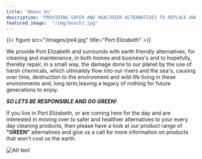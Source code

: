 ```yaml
---
title: "About Us"
description: "PROVIDING SAFER AND HEALTHIER ALTERNATIVES TO REPLACE HARSH CHEMICALS USED IN CLEANING AND MAINTENANCE"
featured_image:  "/img/beach1.jpg"
---
```

{{< figure src="/images/pe4.jpg" title="Port Elizabeth" >}}

We provide Port Elizabeth and surrounds with  earth friendly alternatives, for cleaning and maintenance, in both homes and business's and to hopefully, thereby repair, in a small way, the damage done to our planet by the use of harsh chemicals, which ultimately flow into our rivers and the sea's, causing over time, destruction to the environment and wild life living in these environments and, long term,leaving a legacy of nothing for future generations to enjoy.

***SO LETS BE RESPONSIBLE AND GO GREEN!*** 

If you live in Port Elizabeth, or are coming here for the day and are interested in moving over to safer and healthier alternatives to your every day cleaning products, then please have a look at our product range of **"GREEN"** alternatives and give us a call for more information on products that won't cost us the earth.

![Alt text](/images/pe3.jpg)

